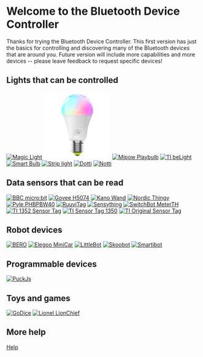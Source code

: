 ﻿# Welcome to the Bluetooth Device Controller

Thanks for trying the Bluetooth Device Controller. This first version 
has just the basics for controlling and discovering many of the Bluetooth
devices that are around you. Future version will include more capabilities 
and more devices -- please leave feedback to request specific devices!

## Lights that can be controlled

[![Magic Light](../DevicePictures/MagicLight-175.png)](Device_MagicLight.md)
[![Magic Light 2024](../DevicePictures/Zengge_LedLight-175.png)](Device_Zengge_LedLight.md)
[![Mipow Playbulb](../DevicePictures/Mipow_Playbulb_BTL201-175.png)](Device_Mipow_Playbulb_BTL201.md)
[![TI beLight](../DevicePictures/TI_beLight_2540-175.png)](Device_TI_beLight_2540.md)
[![Smart Bulb](../DevicePictures/Triones_SmartBulbGreen-175.png)](Device_Triones.md)
[![Strip light](../DevicePictures/Triones_StripLight-175.png)](Device_Triones.md)
[![Dotti](../DevicePictures/Witti_Dotti-175.png)](Device_Witti_Dotti.md)
[![Notti](../DevicePictures/Witti_Notti-175.png)](Device_Witti_Notti.md)

## Data sensors that can be read
[![BBC micro:bit](../DevicePictures/Bbc_MicroBit-175.png)](Device_Bbc_MicroBit.md)
[![Govee H5074](../DevicePictures/Govee_H5074-175.png)](Device_Govee_H5074.md)
[![Kano Wand](../DevicePictures/Kano_Wand-175.png)](Device_Kano_Wand.md)
[![Nordic Thingy](../DevicePictures/Nordic_Thingy-175.png)](Device_Nordic_Thingy.md)
[![Pyle PHBPBW40](../DevicePictures/Samico_BloodPressure_BG512-175.png)](Device_Samico_BloodPressure_BG512.md)
[![RuuviTag](../DevicePictures/Ruuvi_RuuviTag-175.png)](Device_Ruuvi_RuuviTag.md)
[![Sensything](../DevicePictures/Protocentral_Sensything-175.png)](Device_Protocentral_Sensything.md)
[![SwitchBot MeterTH](../DevicePictures/SwitchBot_MeterTH-175.png)](Device_SwitchBot_MeterTH.md)
[![TI 1352 Sensor Tag](../DevicePictures/TI_SensorTag_1352-175.png)](Device_TI_SensorTag_1352.md)
[![TI Sensor Tag 1350](../DevicePictures/TI_SensorTag_1350-175.png)](Device_TI_SensorTag_1350.md)
[![TI Original Sensor Tag](../DevicePictures/TI_SensorTag_2541-175.png)](Device_TI_SensorTag_2541.md)


## Robot devices
[![BERO](../DevicePictures/RealityRobotics_Bero-175.png)](Device_RealityRobotics_Bero.md)
[![Elegoo MiniCar](../DevicePictures/Elegoo_MiniCar-175.png)](Device_Elegoo_MiniCar.md)
[![LittleBot](../DevicePictures/SlantRobotics-LittleBot-175.png)](Device_SlantRobotics_LittleBot.md)
[![Skoobot](../DevicePictures/WilliamWeilerEngineering_Skoobot-175.png)](Device_WilliamWeilerEngineering_Skoobot.md)
[![Smartibot](../DevicePictures/CraftyRobot_Smartibot-175.png)](Device_CraftyRobot_Smartibot.md)

## Programmable devices

[![PuckJs](../DevicePictures/Espruino_PuckJs-175.png)](Device_Espruino_Puckjs.md)

## Toys and games

[![GoDice](../DevicePictures/Particula_GoDice-175.png)](Device_Particula_GoDice.md)
[![Lionel LionChief](../DevicePictures/Lionel_LionChief-175.png)](Device_Lionel_LionChief.md)

## More help
[Help](Help.md)